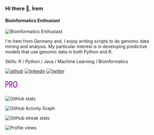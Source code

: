 ### Hi there 👋, İrem
#### Bioinformatics Enthusiast
![Bioinformatics Enthusiast](https://www.mayo.edu/-/media/kcms/gbs/research/images/2021/03/18/16/52/cim-research-programs-bioinformatics-8col-shu-430949605.jpg)

I'm Irem from Germany and, I enjoy writing scripts to do genomic data mining and analysis. My particular interest is in developing predictive models that use genomic data in both Python and R. 

Skills: R / Python / Java / Machine Learning / Bioinformatics



[<img src='https://cdn.jsdelivr.net/npm/simple-icons@3.0.1/icons/github.svg' alt='github' height='40'>](https://github.com/igunduz)  [<img src='https://cdn.jsdelivr.net/npm/simple-icons@3.0.1/icons/linkedin.svg' alt='linkedin' height='40'>](https://www.linkedin.com/in/ibgunduz/)  [<img src='https://cdn.jsdelivr.net/npm/simple-icons@3.0.1/icons/twitter.svg' alt='twitter' height='40'>](https://twitter.com/_irembegum)  

<a href='https://github.com/pricing'><img src='https://raw.githubusercontent.com/acervenky/animated-github-badges/master/assets/pro.gif' width='40' height='40'></a> 

![GitHub stats](https://github-readme-stats.vercel.app/api?username=igunduz&show_icons=true&count_private=true)  

![GitHub Activity Graph](https://activity-graph.herokuapp.com/graph?username=igunduz)  

![GitHub streak stats](https://github-readme-streak-stats.herokuapp.com/?user=igunduz)  

![Profile views](https://gpvc.arturio.dev/igunduz)  
